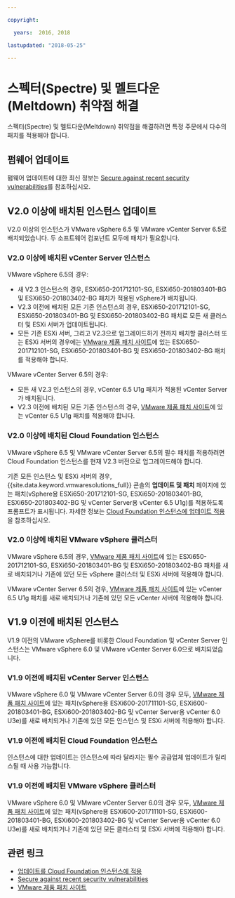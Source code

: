 ```yaml
---

copyright:

  years:  2016, 2018

lastupdated: "2018-05-25"

---
```


# 스펙터(Spectre) 및 멜트다운(Meltdown) 취약점 해결

스펙터(Spectre) 및 멜트다운(Meltdown) 취약점을 해결하려면 특정 주문에서 다수의 패치를 적용해야 합니다.

## 펌웨어 업데이트

펌웨어 업데이트에 대한 최신 정보는 [Secure against recent security vulnerabilities](https://www.ibm.com/blogs/bluemix/2018/01/ibm-cloud-spectre-meltdown-vulnerabilities/)를 참조하십시오.

## V2.0 이상에 배치된 인스턴스 업데이트

V2.0 이상의 인스턴스가 VMware vSphere 6.5 및 VMware vCenter Server 6.5로 배치되었습니다. 두 소프트웨어 컴포넌트 모두에 패치가 필요합니다.

### V2.0 이상에 배치된 vCenter Server 인스턴스

VMware vSphere 6.5의 경우:
* 새 V2.3 인스턴스의 경우, ESXi650-201712101-SG, ESXi650-201803401-BG 및 ESXi650-201803402-BG 패치가 적용된 vSphere가 배치됩니다.  
* V2.3 이전에 배치된 모든 기존 인스턴스의 경우, ESXi650-201712101-SG, ESXi650-201803401-BG 및 ESXi650-201803402-BG 패치로 모든 새 클러스터 및 ESXi 서버가 업데이트됩니다.
* 모든 기존 ESXi 서버, 그리고 V2.3으로 업그레이드하기 전까지 배치할 클러스터 또는 ESXi 서버의 경우에는 [VMware 제품 패치 사이트](https://my.vmware.com/group/vmware/patch)에 있는 ESXi650-201712101-SG, ESXi650-201803401-BG 및 ESXi650-201803402-BG 패치를 적용해야 합니다.

VMware vCenter Server 6.5의 경우:
* 모든 새 V2.3 인스턴스의 경우, vCenter 6.5 U1g 패치가 적용된 vCenter Server가 배치됩니다.
* V2.3 이전에 배치된 모든 기존 인스턴스의 경우, [VMware 제품 패치 사이트](https://my.vmware.com/group/vmware/patch)에 있는 vCenter 6.5 U1g 패치를 적용해야 합니다.

### V2.0 이상에 배치된 Cloud Foundation 인스턴스

VMware vSphere 6.5 및 VMware vCenter Server 6.5의 필수 패치를 적용하려면 Cloud Foundation 인스턴스를 현재 V2.3 버전으로 업그레이드해야 합니다.

기존 모든 인스턴스 및 ESXi 서버의 경우, {{site.data.keyword.vmwaresolutions_full}} 콘솔의 **업데이트 및 패치** 페이지에 있는 패치(vSphere용 ESXi650-201712101-SG, ESXi650-201803401-BG, ESXi650-201803402-BG 및 vCenter Server용 vCenter 6.5 U1g)를 적용하도록 프롬프트가 표시됩니다. 자세한 정보는 [Cloud Foundation 인스턴스에 업데이트 적용](../sddc/sd_applyingupdates.html)을 참조하십시오.

### V2.0 이상에 배치된 VMware vSphere 클러스터

VMware vSphere 6.5의 경우, [VMware 제품 패치 사이트](https://my.vmware.com/group/vmware/patch)에 있는 ESXi650-201712101-SG, ESXi650-201803401-BG 및 ESXi650-201803402-BG 패치를 새로 배치되거나 기존에 있던 모든 vSphere 클러스터 및 ESXi 서버에 적용해야 합니다.

VMware vCenter Server 6.5의 경우, [VMware 제품 패치 사이트](https://my.vmware.com/group/vmware/patch)에 있는 vCenter 6.5 U1g 패치를 새로 배치되거나 기존에 있던 모든 vCenter 서버에 적용해야 합니다.

## V1.9 이전에 배치된 인스턴스

V1.9 이전의 VMware vSphere를 비롯한 Cloud Foundation 및 vCenter Server 인스턴스는 VMware vSphere 6.0 및 VMware vCenter Server 6.0으로 배치되었습니다.

### V1.9 이전에 배치된 vCenter Server 인스턴스

VMware vSphere 6.0 및 VMware vCenter Server 6.0의 경우 모두, [VMware 제품 패치 사이트](https://my.vmware.com/group/vmware/patch)에 있는 패치(vSphere용 ESXi600-201711101-SG, ESXi600-201803401-BG, ESXi600-201803402-BG 및 vCenter Server용 vCenter 6.0 U3e)를 새로 배치되거나 기존에 있던 모든 인스턴스 및 ESXi 서버에 적용해야 합니다.

### V1.9 이전에 배치된 Cloud Foundation 인스턴스

인스턴스에 대한 업데이트는 인스턴스에 따라 달라지는 필수 공급업체 업데이트가 릴리스될 때 사용 가능합니다.

### V1.9 이전에 배치된 VMware vSphere 클러스터

VMware vSphere 6.0 및 VMware vCenter Server 6.0의 경우 모두, [VMware 제품 패치 사이트](https://my.vmware.com/group/vmware/patch)에 있는 패치(vSphere용 ESXi600-201711101-SG, ESXi600-201803401-BG, ESXi600-201803402-BG 및 vCenter Server용 vCenter 6.0 U3e)를 새로 배치되거나 기존에 있던 모든 클러스터 및 ESXi 서버에 적용해야 합니다.

## 관련 링크

* [업데이트를 Cloud Foundation 인스턴스에 적용](../sddc/sd_applyingupdates.html)
* [Secure against recent security vulnerabilities](https://www.ibm.com/blogs/bluemix/2018/01/ibm-cloud-spectre-meltdown-vulnerabilities/)
* [VMware 제품 패치 사이트](https://my.vmware.com/group/vmware/patch)
